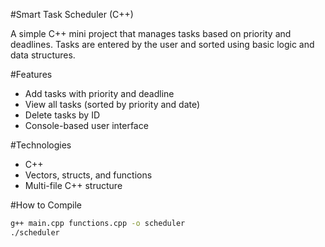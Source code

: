 #Smart Task Scheduler (C++)

A simple C++ mini project that manages tasks based on priority and deadlines. Tasks are entered by the user and sorted using basic logic and data structures.

#Features
- Add tasks with priority and deadline
- View all tasks (sorted by priority and date)
- Delete tasks by ID
- Console-based user interface

#Technologies
- C++
- Vectors, structs, and functions
- Multi-file C++ structure

#How to Compile
```bash
g++ main.cpp functions.cpp -o scheduler
./scheduler
